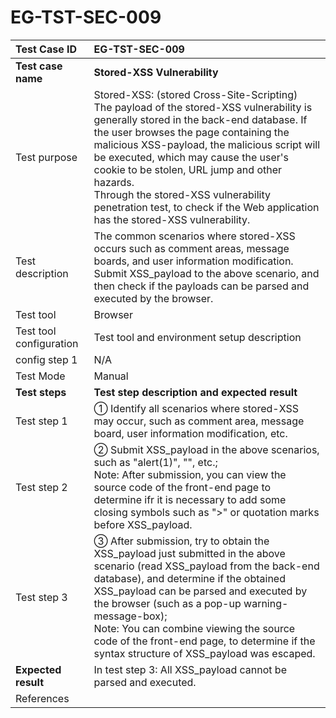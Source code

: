 # EG-TST-SEC-009



| Test Case ID            | EG-TST-SEC-009                                               |
| :---------------------- | :----------------------------------------------------------- |
| **Test case name**      | **Stored-XSS Vulnerability**                                 |
| Test purpose            | Stored-XSS: (stored Cross-Site-Scripting)<br/>The payload of the stored-XSS vulnerability is generally stored in the back-end database. If the user browses the page containing the malicious XSS-payload, the malicious script will be executed, which may cause the user's cookie to be stolen, URL jump and other hazards. <br/>Through the stored-XSS vulnerability penetration test, to check if the Web application has the stored-XSS vulnerability. |
| Test description        | The common scenarios where stored-XSS occurs such as comment areas, message boards, and user information modification. <br/>Submit XSS_payload to the above scenario, and then check if the payloads can be parsed and executed by the browser. |
| Test tool               | Browser                                                      |
| Test tool configuration | Test tool and environment setup description                  |
| config step 1           | N/A                                                          |
| Test Mode               | Manual                                                       |
| **Test steps**          | **Test step description and expected result**                |
| Test step 1             | ① Identify all scenarios where stored-XSS may occur, such as comment area, message board, user information modification, etc.<br/> |
| Test step 2             | ② Submit XSS_payload in the above scenarios, such as "<scirpt>alert(1)</script>", "<img src='' onerror=alert(1)/>", etc.;<br/>Note: After submission, you can view the source code of the front-end page to determine ifr it is necessary to add some closing symbols such as ">" or quotation marks before XSS_payload.<br/> |
| Test step 3             | ③ After submission, try to obtain the XSS_payload just submitted in the above scenario (read XSS_payload from the back-end database), and determine if the obtained XSS_payload can be parsed and executed by the browser (such as a pop-up warning-message-box);<br/>Note: You can combine viewing the source code of the front-end page, to determine if the syntax structure of XSS_payload was escaped.<br/> |
| **Expected result**     | In test step 3: All XSS_payload cannot be parsed and executed.<br/> |
| References              |                                                              |

